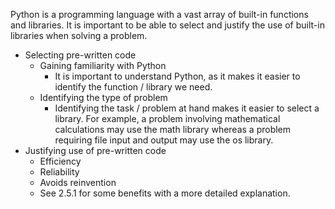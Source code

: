 
Python is a programming language with a vast array of built-in functions and libraries. It is important to be able to select and justify the use of built-in libraries when solving a problem. 
- Selecting pre-written code
    - Gaining familiarity with Python
        - It is important to understand Python, as it makes it easier to identify the function / library we need.
    - Identifying the type of problem
        - Identifying the task / problem at hand makes it easier to select a library. For example, a problem involving mathematical calculations may use the math library whereas a problem requiring file input and output may use the os library. 
- Justifying use of pre-written code
    - Efficiency
    - Reliability
    - Avoids reinvention
    - See 2.5.1 for some benefits with a more detailed explanation.